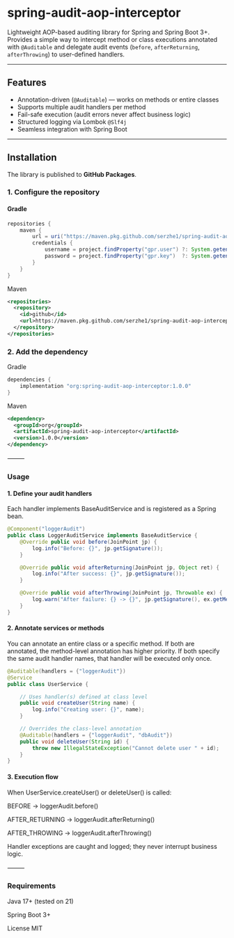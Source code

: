 # spring-audit-aop-interceptor

Lightweight AOP-based auditing library for Spring and Spring Boot 3+.  
Provides a simple way to intercept method or class executions annotated with `@Auditable`
and delegate audit events (`before`, `afterReturning`, `afterThrowing`) to user-defined handlers.

---

## Features

- Annotation-driven (`@Auditable`) — works on methods or entire classes
- Supports multiple audit handlers per method
- Fail-safe execution (audit errors never affect business logic)
- Structured logging via Lombok `@Slf4j`
- Seamless integration with Spring Boot

---

## Installation

The library is published to **GitHub Packages**.

### 1. Configure the repository

#### Gradle
```groovy
repositories {
    maven {
        url = uri("https://maven.pkg.github.com/serzhe1/spring-audit-aop-interceptor")
        credentials {
            username = project.findProperty("gpr.user") ?: System.getenv("GITHUB_ACTOR")
            password = project.findProperty("gpr.key")  ?: System.getenv("GITHUB_TOKEN")
        }
    }
}
```
Maven
```xml
<repositories>
  <repository>
    <id>github</id>
    <url>https://maven.pkg.github.com/serzhe1/spring-audit-aop-interceptor</url>
  </repository>
</repositories>
```

### 2. Add the dependency

Gradle
```groovy
dependencies {
    implementation "org:spring-audit-aop-interceptor:1.0.0"
}
```

Maven

```xml
<dependency>
  <groupId>org</groupId>
  <artifactId>spring-audit-aop-interceptor</artifactId>
  <version>1.0.0</version>
</dependency>
```


⸻

### Usage

#### 1. Define your audit handlers

Each handler implements BaseAuditService and is registered as a Spring bean.

```java
@Component("loggerAudit")
public class LoggerAuditService implements BaseAuditService {
    @Override public void before(JoinPoint jp) {
        log.info("Before: {}", jp.getSignature());
    }

    @Override public void afterReturning(JoinPoint jp, Object ret) {
        log.info("After success: {}", jp.getSignature());
    }

    @Override public void afterThrowing(JoinPoint jp, Throwable ex) {
        log.warn("After failure: {} -> {}", jp.getSignature(), ex.getMessage());
    }
}
```

#### 2. Annotate services or methods

You can annotate an entire class or a specific method.
If both are annotated, the method-level annotation has higher priority.
If both specify the same audit handler names, that handler will be executed only once.

```java
@Auditable(handlers = {"loggerAudit"})
@Service
public class UserService {

    // Uses handler(s) defined at class level
    public void createUser(String name) {
        log.info("Creating user: {}", name);
    }

    // Overrides the class-level annotation
    @Auditable(handlers = {"loggerAudit", "dbAudit"})
    public void deleteUser(String id) {
        throw new IllegalStateException("Cannot delete user " + id);
    }
}
```

#### 3. Execution flow

When UserService.createUser() or deleteUser() is called:

BEFORE          -> loggerAudit.before()

AFTER_RETURNING -> loggerAudit.afterReturning()

AFTER_THROWING  -> loggerAudit.afterThrowing()

Handler exceptions are caught and logged; they never interrupt business logic.

⸻

### Requirements

Java	17+ (tested on 21)

Spring Boot	3+

License	MIT
